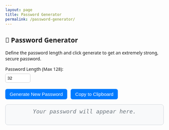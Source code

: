 ```yaml
---
layout: page
title: Password Generator
permalink: /password-generator/
---
```


<style>
#password-generator-container {
  max-width: 600px;
  margin: 0 auto;
  font-family: "Segoe UI", Tahoma, Geneva, Verdana, sans-serif;
}

#password-box {
  font-family: monospace;
  font-size: 1.1rem;
  padding: 12px;
  margin-top: 1rem;
  background-color: #f8f9fa;
  border: 1px solid #ced4da;
  border-radius: 8px;
  word-break: break-word;
  min-height: 40px;
  transition: all 0.2s ease;
  text-align: center;
}

#password-box.placeholder {
  color: #6c757d;
  font-style: italic;
  text-align: center;
}

#password-box.generated {
  color: #212529;
  font-weight: bold;
  font-style: normal;
}

button {
  margin-top: 10px;
  margin-right: 8px;
  padding: 8px 14px;
  font-size: 0.95rem;
  background-color: #007bff;
  color: white;
  border: none;
  border-radius: 6px;
  cursor: pointer;
  transition: background-color 0.2s ease;
}
button:hover {
  background-color: #0056b3;
}

input[type="number"] {
  padding: 6px;
  width: 80px;
  border-radius: 5px;
  border: 1px solid #ccc;
  margin-top: 5px;
  margin-bottom: 10px;
}
</style>

<div id="password-generator-container">
  <h2>🔐 Password Generator</h2>
  <p>Define the password length and click generate to get an extremely strong, secure password.</p>

  <label for="length">Password Length (Max 128):</label>
  <br>
  <input type="number" id="length" min="8" max="128" value="32">
  <br>
  <button onclick="generatePassword()">Generate New Password</button>
  <button onclick="copyPassword()">Copy to Clipboard</button>

  <p id="password-box" class="placeholder">Your password will appear here.</p>
</div>

<script>
function generatePassword() {
  const charset = "ABCDEFGHIJKLMNOPQRSTUVWXYZabcdefghijklmnopqrstuvwxyz0123456789!@#$%^&*()-_=+[]{}|;:,.<>?/`~";
  let length = parseInt(document.getElementById("length").value);
  if (isNaN(length) || length < 8 || length > 128) {
    alert("Please choose a valid length between 8 and 128.");
    return;
  }

  let password = '';
  const array = new Uint32Array(length);
  window.crypto.getRandomValues(array);  // secure RNG

  for (let i = 0; i < length; i++) {
    password += charset[array[i] % charset.length];
  }

  const box = document.getElementById("password-box");
  box.innerText = password;
  box.classList.remove("placeholder");
  box.classList.add("generated");
}

function copyPassword() {
  const box = document.getElementById("password-box");
  const password = box.innerText;
  if (!password || box.classList.contains("placeholder")) {
    alert("No password to copy!");
    return;
  }

  navigator.clipboard.writeText(password).then(() => {
    alert("Password copied to clipboard.");
  }).catch(err => {
    console.error("Copy failed", err);
    alert("Failed to copy. Please try manually.");
  });
}
</script>

